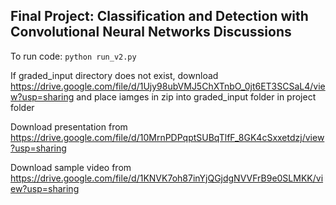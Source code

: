 ## Final Project: Classification and Detection with Convolutional Neural Networks Discussions

To run code: `python run_v2.py`

If graded_input directory does not exist,
download https://drive.google.com/file/d/1Ujy98ubVMJ5ChXTnbO_0jt6ET3SCSaL4/view?usp=sharing
and place iamges in zip into graded_input folder in project folder

Download presentation from
https://drive.google.com/file/d/10MrnPDPqptSUBqTlfF_8GK4cSxxetdzj/view?usp=sharing



Download sample video from
https://drive.google.com/file/d/1KNVK7oh87inYjQGjdgNVVFrB9e0SLMKK/view?usp=sharing